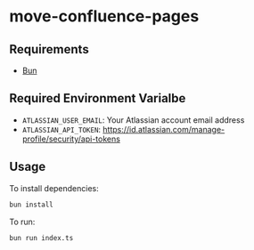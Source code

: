 # move-confluence-pages

## Requirements

- [Bun](https://bun.sh)

## Required Environment Varialbe
- `ATLASSIAN_USER_EMAIL`: Your Atlassian account email address
- `ATLASSIAN_API_TOKEN`: https://id.atlassian.com/manage-profile/security/api-tokens

## Usage

To install dependencies:

```bash
bun install
```

To run:

```bash
bun run index.ts
```
